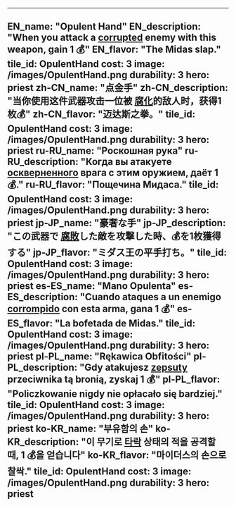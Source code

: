 ---

EN_name: "Opulent Hand"
EN_description: "When you attack a  <u>corrupted</u> enemy with this weapon, gain 1 💰"
EN_flavor: "The Midas slap."
tile_id: OpulentHand
cost: 3
image: /images/OpulentHand.png
durability: 3
hero: priest
zh-CN_name: "点金手"
zh-CN_description: "当你使用这件武器攻击一位被 <u>腐化</u>的敌人时，获得1枚💰"
zh-CN_flavor: "迈达斯之拳。"
tile_id: OpulentHand
cost: 3
image: /images/OpulentHand.png
durability: 3
hero: priest
ru-RU_name: "Роскошная рука"
ru-RU_description: "Когда вы атакуете  <u>оскверненного</u> врага с этим оружием, даёт 1 💰."
ru-RU_flavor: "Пощечина Мидаса."
tile_id: OpulentHand
cost: 3
image: /images/OpulentHand.png
durability: 3
hero: priest
jp-JP_name: "豪奢な手"
jp-JP_description: "この武器で <u>腐敗</u>した敵を攻撃した時、💰を1枚獲得する"
jp-JP_flavor: "ミダス王の平手打ち。"
tile_id: OpulentHand
cost: 3
image: /images/OpulentHand.png
durability: 3
hero: priest
es-ES_name: "Mano Opulenta"
es-ES_description: "Cuando ataques a un enemigo  <u>corrompido</u> con esta arma, gana 1 💰"
es-ES_flavor: "La bofetada de Midas."
tile_id: OpulentHand
cost: 3
image: /images/OpulentHand.png
durability: 3
hero: priest
pl-PL_name: "Rękawica Obfitości"
pl-PL_description: "Gdy atakujesz  <u>zepsuty</u> przeciwnika tą bronią, zyskaj 1 💰"
pl-PL_flavor: "Policzkowanie nigdy nie opłacało się bardziej."
tile_id: OpulentHand
cost: 3
image: /images/OpulentHand.png
durability: 3
hero: priest
ko-KR_name: "부유함의 손"
ko-KR_description: "이 무기로  <u>타락</u> 상태의 적을 공격할 때, 1 💰을 얻습니다"
ko-KR_flavor: "마이더스의 손으로 찰싹."
tile_id: OpulentHand
cost: 3
image: /images/OpulentHand.png
durability: 3
hero: priest
---